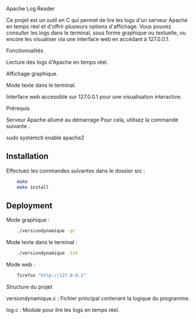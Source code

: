 Apache Log Reader

Ce projet est un outil en C qui permet de lire les logs d'un serveur Apache en temps réel et d'offrir plusieurs options d'affichage. Vous pouvez consulter les logs dans le terminal, sous forme graphique ou textuelle, ou encore les visualiser via une interface web en accédant à 127.0.0.1.

Fonctionnalités

Lecture des logs d'Apache en temps réel.

Affichage graphique.

Mode texte dans le terminal.

Interface web accessible sur 127.0.0.1 pour une visualisation interactive.

Prérequis

Serveur Apache allumé au démarrage
Pour cela, utilisez la commande suivante :

sudo systemctl enable apache2

## Installation

Effectuez les commandes suivantes dans le dossier src :

```bash
    make
    make install
```
## Deployment

Mode graphique :
```bash
    ./versiondynamique -gr
```
Mode texte dans le terminal :
```bash
    ./versiondynamique -txt
```
Mode web :
```bash
    firefox "http://127.0.0.1" 
```
Structure du projet

versiondynamique.c : Fichier principal contenant la logique du programme.

log.c : Module pour lire les logs en temps réel.

